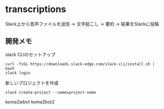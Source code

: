 # transcriptions
Slack上から音声ファイルを送信 → 文字起こし → 要約 → 結果をSlackに投稿

## 開発メモ

slack CLIのセットアップ

```
curl -fsSL https://downloads.slack-edge.com/slack-cli/install.sh | bash
slack login
```





新しいプロジェクトを作成

```
slack create-project --name=project-name
```

koma2aibot
koma2bot2